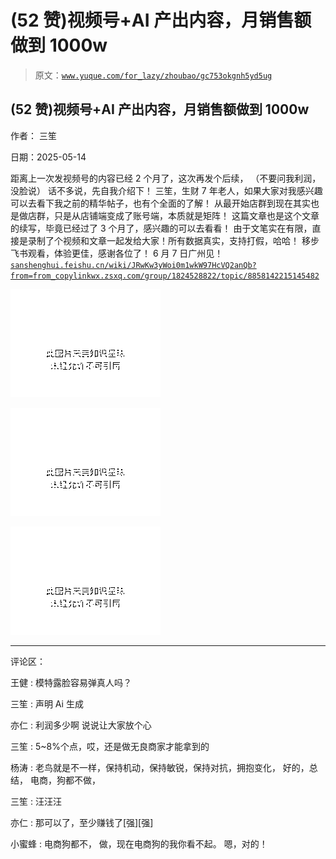 # (52 赞)视频号+AI 产出内容，月销售额做到 1000w

> 原文：[`www.yuque.com/for_lazy/zhoubao/gc753okgnh5yd5ug`](https://www.yuque.com/for_lazy/zhoubao/gc753okgnh5yd5ug)

## (52 赞)视频号+AI 产出内容，月销售额做到 1000w

作者： 三笙

日期：2025-05-14

距离上一次发视频号的内容已经 2 个月了，这次再发个后续， （不要问我利润，没脸说） 话不多说，先自我介绍下！
三笙，生财 7 年老人，如果大家对我感兴趣可以去看下我之前的精华帖子，也有个全面的了解！
从最开始店群到现在其实也是做店群，只是从店铺端变成了账号端，本质就是矩阵！ 这篇文章也是这个文章的续写，毕竟已经过了 3 个月了，感兴趣的可以去看看！
由于文笔实在有限，直接是录制了个视频和文章一起发给大家！所有数据真实，支持打假，哈哈！ 移步飞书观看，体验更佳，感谢各位了！
6 月 7 日广州见！[`sanshenghui.feishu.cn/wiki/JRwKw3yWoi0m1wkW97HcVQ2anQb?from=from_copylink`](https://sanshenghui.feishu.cn/wiki/JRwKw3yWoi0m1wkW97HcVQ2anQb?from=from_copylink)[`wx.zsxq.com/group/1824528822/topic/8858142215145482`](https://wx.zsxq.com/group/1824528822/topic/8858142215145482)

![](img/a788d0694bd2bad0d499a54b8e3ee4f5.png "None")

![](img/a0fb801f2acc9fbd98966d033ab7814a.png "None")

![](img/470dabd5ce97f95fadd5bd96de60877f.png "None")

* * *

评论区：

王健 : 模特露脸容易弹真人吗？

三笙 : 声明 Ai 生成

亦仁 : 利润多少啊 说说让大家放个心

三笙 : 5~8%个点，哎，还是做无良商家才能拿到的

杨涛 : 老鸟就是不一样，保持机动，保持敏锐，保持对抗，拥抱变化， 好的，总结， 电商，狗都不做，

三笙 : 汪汪汪

亦仁 : 那可以了，至少赚钱了[强][强]

小蜜蜂 : 电商狗都不， 做，现在电商狗的我你看不起。 嗯，对的！